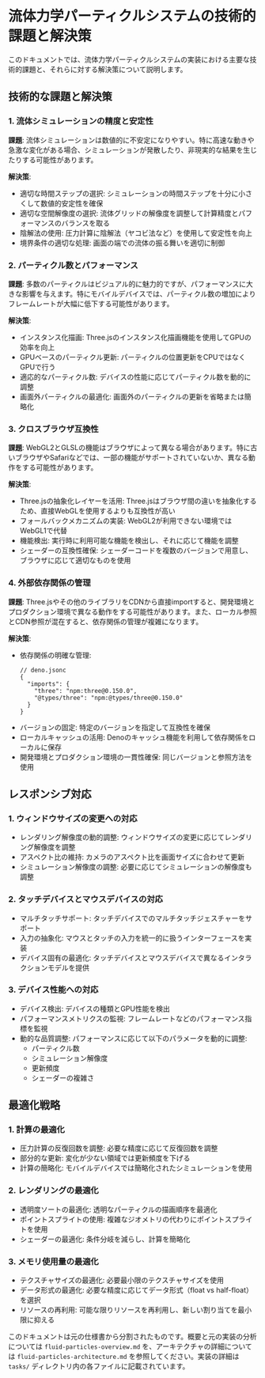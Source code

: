 # 流体力学パーティクルシステムの技術的課題と解決策

このドキュメントでは、流体力学パーティクルシステムの実装における主要な技術的課題と、それらに対する解決策について説明します。

## 技術的な課題と解決策

### 1. 流体シミュレーションの精度と安定性

**課題**: 流体シミュレーションは数値的に不安定になりやすい。特に高速な動きや急激な変化がある場合、シミュレーションが発散したり、非現実的な結果を生じたりする可能性があります。

**解決策**:
- 適切な時間ステップの選択: シミュレーションの時間ステップを十分に小さくして数値的安定性を確保
- 適切な空間解像度の選択: 流体グリッドの解像度を調整して計算精度とパフォーマンスのバランスを取る
- 陰解法の使用: 圧力計算に陰解法（ヤコビ法など）を使用して安定性を向上
- 境界条件の適切な処理: 画面の端での流体の振る舞いを適切に制御

### 2. パーティクル数とパフォーマンス

**課題**: 多数のパーティクルはビジュアル的に魅力的ですが、パフォーマンスに大きな影響を与えます。特にモバイルデバイスでは、パーティクル数の増加によりフレームレートが大幅に低下する可能性があります。

**解決策**:
- インスタンス化描画: Three.jsのインスタンス化描画機能を使用してGPUの効率を向上
- GPUベースのパーティクル更新: パーティクルの位置更新をCPUではなくGPUで行う
- 適応的なパーティクル数: デバイスの性能に応じてパーティクル数を動的に調整
- 画面外パーティクルの最適化: 画面外のパーティクルの更新を省略または簡略化

### 3. クロスブラウザ互換性

**課題**: WebGL2とGLSLの機能はブラウザによって異なる場合があります。特に古いブラウザやSafariなどでは、一部の機能がサポートされていないか、異なる動作をする可能性があります。

**解決策**:
- Three.jsの抽象化レイヤーを活用: Three.jsはブラウザ間の違いを抽象化するため、直接WebGLを使用するよりも互換性が高い
- フォールバックメカニズムの実装: WebGL2が利用できない環境ではWebGL1で代替
- 機能検出: 実行時に利用可能な機能を検出し、それに応じて機能を調整
- シェーダーの互換性確保: シェーダーコードを複数のバージョンで用意し、ブラウザに応じて適切なものを使用

### 4. 外部依存関係の管理

**課題**: Three.jsやその他のライブラリをCDNから直接importすると、開発環境とプロダクション環境で異なる動作をする可能性があります。また、ローカル参照とCDN参照が混在すると、依存関係の管理が複雑になります。

**解決策**:
- 依存関係の明確な管理:
  ```jsonc
  // deno.jsonc
  {
    "imports": {
      "three": "npm:three@0.150.0",
      "@types/three": "npm:@types/three@0.150.0"
    }
  }
  ```
- バージョンの固定: 特定のバージョンを指定して互換性を確保
- ローカルキャッシュの活用: Denoのキャッシュ機能を利用して依存関係をローカルに保存
- 開発環境とプロダクション環境の一貫性確保: 同じバージョンと参照方法を使用

## レスポンシブ対応

### 1. ウィンドウサイズの変更への対応

- レンダリング解像度の動的調整: ウィンドウサイズの変更に応じてレンダリング解像度を調整
- アスペクト比の維持: カメラのアスペクト比を画面サイズに合わせて更新
- シミュレーション解像度の調整: 必要に応じてシミュレーションの解像度も調整

### 2. タッチデバイスとマウスデバイスの対応

- マルチタッチサポート: タッチデバイスでのマルチタッチジェスチャーをサポート
- 入力の抽象化: マウスとタッチの入力を統一的に扱うインターフェースを実装
- デバイス固有の最適化: タッチデバイスとマウスデバイスで異なるインタラクションモデルを提供

### 3. デバイス性能への対応

- デバイス検出: デバイスの種類とGPU性能を検出
- パフォーマンスメトリクスの監視: フレームレートなどのパフォーマンス指標を監視
- 動的な品質調整: パフォーマンスに応じて以下のパラメータを動的に調整:
  - パーティクル数
  - シミュレーション解像度
  - 更新頻度
  - シェーダーの複雑さ

## 最適化戦略

### 1. 計算の最適化

- 圧力計算の反復回数を調整: 必要な精度に応じて反復回数を調整
- 部分的な更新: 変化が少ない領域では更新頻度を下げる
- 計算の簡略化: モバイルデバイスでは簡略化されたシミュレーションを使用

### 2. レンダリングの最適化

- 透明度ソートの最適化: 透明なパーティクルの描画順序を最適化
- ポイントスプライトの使用: 複雑なジオメトリの代わりにポイントスプライトを使用
- シェーダーの最適化: 条件分岐を減らし、計算を簡略化

### 3. メモリ使用量の最適化

- テクスチャサイズの最適化: 必要最小限のテクスチャサイズを使用
- データ形式の最適化: 必要な精度に応じてデータ形式（float vs half-float）を選択
- リソースの再利用: 可能な限りリソースを再利用し、新しい割り当てを最小限に抑える

このドキュメントは元の仕様書から分割されたものです。概要と元の実装の分析については `fluid-particles-overview.md` を、アーキテクチャの詳細については `fluid-particles-architecture.md` を参照してください。実装の詳細は `tasks/` ディレクトリ内の各ファイルに記載されています。